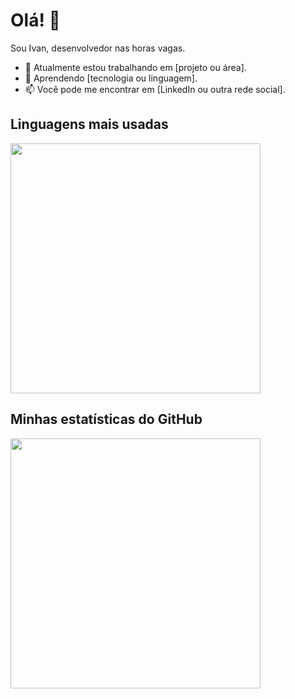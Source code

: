 
# Olá! 👋

Sou Ivan, desenvolvedor nas horas vagas.

- 🔭 Atualmente estou trabalhando em [projeto ou área].
- 🌱 Aprendendo [tecnologia ou linguagem].
- 📫 Você pode me encontrar em [LinkedIn ou outra rede social].

## Linguagens mais usadas
<img src="https://github-readme-stats.vercel.app/api/top-langs/?username=ivanvilela&layout=compact&langs_count=5" width="400px" />

## Minhas estatísticas do GitHub
<img src="https://github-readme-stats.vercel.app/api?username=ivanvilela&show_icons=true&theme=radical" width="400px" />

<!--
**ivanvilela/ivanvilela** is a ✨ _special_ ✨ repository because its `README.md` (this file) appears on your GitHub profile.

Here are some ideas to get you started:

- 🔭 I’m currently working on ...
- 🌱 I’m currently learning ...
- 👯 I’m looking to collaborate on ...
- 🤔 I’m looking for help with ...
- 💬 Ask me about ...
- 📫 How to reach me: ...
- 😄 Pronouns: ...
- ⚡ Fun fact: ...
-->
